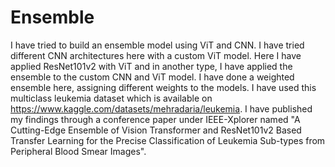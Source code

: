 # Ensemble
I have tried to build an ensemble model using ViT and CNN. I have tried different CNN architectures here with a custom ViT model. Here I have applied ResNet101v2 with ViT and in another type, I have applied the ensemble to the custom CNN and ViT model. I have done a weighted ensemble here, assigning different weights to the models.
I have used this multiclass leukemia  dataset which is available on https://www.kaggle.com/datasets/mehradaria/leukemia. I have published my findings through a conference paper under IEEE-Xplorer named "A Cutting-Edge Ensemble of Vision Transformer and ResNet101v2 Based Transfer Learning for the Precise Classification of Leukemia Sub-types from Peripheral Blood Smear Images".
